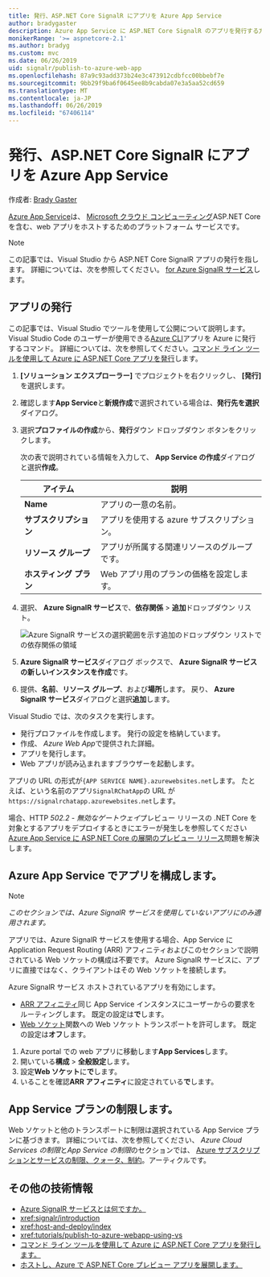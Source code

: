 ```yaml
---
title: 発行、ASP.NET Core SignalR にアプリを Azure App Service
author: bradygaster
description: Azure App Service に ASP.NET Core SignalR のアプリを発行する方法について説明します。
monikerRange: '>= aspnetcore-2.1'
ms.author: bradyg
ms.custom: mvc
ms.date: 06/26/2019
uid: signalr/publish-to-azure-web-app
ms.openlocfilehash: 87a9c93add373b24e3c473912cdbfcc00bbebf7e
ms.sourcegitcommit: 9bb29f9ba6f0645ee8b9cabda07e3a5aa52cd659
ms.translationtype: MT
ms.contentlocale: ja-JP
ms.lasthandoff: 06/26/2019
ms.locfileid: "67406114"
---
```

# <a name="publish-an-aspnet-core-signalr-app-to-azure-app-service"></a>発行、ASP.NET Core SignalR にアプリを Azure App Service

作成者: [Brady Gaster](https://twitter.com/bradygaster)

[Azure App Service](/azure/app-service/app-service-web-overview)は、 [Microsoft クラウド コンピューティング](https://azure.microsoft.com/)ASP.NET Core を含む、web アプリをホストするためのプラットフォーム サービスです。

> [!NOTE]
> この記事では、Visual Studio から ASP.NET Core SignalR アプリの発行を指します。 詳細については、次を参照してください。 [for Azure SignalR サービス](https://azure.microsoft.com/services/signalr-service)します。

## <a name="publish-the-app"></a>アプリの発行

この記事では、Visual Studio でツールを使用して公開について説明します。 Visual Studio Code のユーザーが使用できる[Azure CLI](/cli/azure)アプリを Azure に発行するコマンド。 詳細については、次を参照してください。[コマンド ライン ツールを使用して Azure に ASP.NET Core アプリを発行](/azure/app-service/app-service-web-get-started-dotnet)します。

1. **[ソリューション エクスプローラー]** でプロジェクトを右クリックし、 **[発行]** を選択します。

1. 確認します**App Service**と**新規作成**で選択されている場合は、**発行先を選択**ダイアログ。

1. 選択**プロファイルの作成**から、**発行**ダウン ドロップダウン ボタンをクリックします。

   次の表で説明されている情報を入力して、 **App Service の作成**ダイアログと選択**作成**。

   | アイテム               | 説明 |
   | ------------------ | ----------- |
   | **Name**           | アプリの一意の名前。 |
   | **サブスクリプション**   | アプリを使用する azure サブスクリプション。 |
   | **リソース グループ** | アプリが所属する関連リソースのグループです。 |
   | **ホスティング プラン**   | Web アプリ用のプランの価格を設定します。 |

1. 選択、 **Azure SignalR サービス**で、**依存関係** > **追加**ドロップダウン リスト。

   ![Azure SignalR サービスの選択範囲を示す追加のドロップダウン リストでの依存関係の領域](publish-to-azure-web-app/_static/signalr-service-dependency.png)

1. **Azure SignalR サービス**ダイアログ ボックスで、 **Azure SignalR サービスの新しいインスタンスを作成**です。

1. 提供、**名前**、**リソース グループ**、および**場所**します。 戻り、 **Azure SignalR サービス**ダイアログと選択**追加**します。

Visual Studio では、次のタスクを実行します。

* 発行プロファイルを作成します。 発行の設定を格納しています。
* 作成、 *Azure Web App*で提供された詳細。
* アプリを発行します。
* Web アプリが読み込まれますブラウザーを起動します。

アプリの URL の形式が`{APP SERVICE NAME}.azurewebsites.net`します。 たとえば、という名前のアプリ`SignalRChatApp`の URL が`https://signalrchatapp.azurewebsites.net`します。

場合、HTTP *502.2 - 無効なゲートウェイ*プレビュー リリースの .NET Core を対象とするアプリをデプロイするときにエラーが発生しを参照してください[Azure App Service に ASP.NET Core の展開のプレビュー リリース](xref:host-and-deploy/azure-apps/index#deploy-aspnet-core-preview-release-to-azure-app-service)問題を解決します。

## <a name="configure-the-app-in-azure-app-service"></a>Azure App Service でアプリを構成します。

> [!NOTE]
> *このセクションでは、Azure SignalR サービスを使用していないアプリにのみ適用されます。*
>
> アプリでは、Azure SignalR サービスを使用する場合、App Service に Application Request Routing (ARR) アフィニティおよびこのセクションで説明されている Web ソケットの構成は不要です。 Azure SignalR サービスに、アプリに直接ではなく、クライアントはその Web ソケットを接続します。

Azure SignalR サービス ホストされているアプリを有効にします。

* [ARR アフィニティ](https://azure.github.io/AppService/2016/05/16/Disable-Session-affinity-cookie-(ARR-cookie)-for-Azure-web-apps.html)同じ App Service インスタンスにユーザーからの要求をルーティングします。 既定の設定は**で**します。
* [Web ソケット](xref:fundamentals/websockets)関数への Web ソケット トランスポートを許可します。 既定の設定は**オフ**します。

1. Azure portal での web アプリに移動します**App Services**します。
1. 開いている**構成** > **全般設定**します。
1. 設定**Web ソケット**に**で**します。
1. いることを確認**ARR アフィニティ**に設定されている**で**します。

## <a name="app-service-plan-limits"></a>App Service プランの制限します。

Web ソケットと他のトランスポートに制限は選択されている App Service プランに基づきます。 詳細については、次を参照してください、 *Azure Cloud Services の制限*と*App Service の制限*のセクションでは、 [Azure サブスクリプションとサービスの制限、クォータ、制約](/azure/azure-subscription-service-limits#app-service-limits)。アーティクルです。

## <a name="additional-resources"></a>その他の技術情報

* [Azure SignalR サービスとは何ですか。](/azure/azure-signalr/signalr-overview)
* <xref:signalr/introduction>
* <xref:host-and-deploy/index>
* <xref:tutorials/publish-to-azure-webapp-using-vs>
* [コマンド ライン ツールを使用して Azure に ASP.NET Core アプリを発行します。](/azure/app-service/app-service-web-get-started-dotnet)
* [ホストし、Azure で ASP.NET Core プレビュー アプリを展開します。](xref:host-and-deploy/azure-apps/index#deploy-aspnet-core-preview-release-to-azure-app-service)
